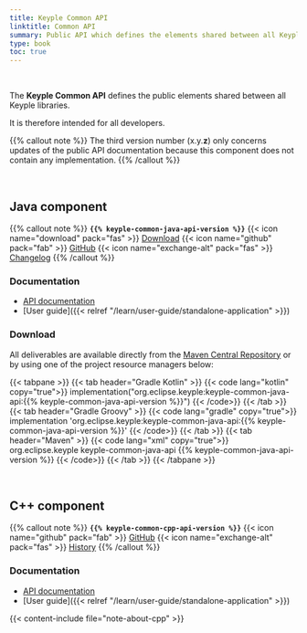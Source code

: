 ```yaml
---
title: Keyple Common API
linktitle: Common API
summary: Public API which defines the elements shared between all Keyple libraries.
type: book
toc: true
---
```


<br>

The **Keyple Common API** defines the public elements shared between all Keyple libraries.

It is therefore intended for all developers.

{{% callout note %}}
The third version number (x.y.**z**) only concerns updates of the public API documentation because this component does not contain any implementation.
{{% /callout %}}

<br>

## Java component

{{% callout note %}}
**`{{% keyple-common-java-api-version %}}`**
<span class="component-metadata">{{< icon name="download" pack="fas" >}} [Download](#download)</span>
<span class="component-metadata">{{< icon name="github" pack="fab" >}} [GitHub](https://github.com/eclipse-keyple/keyple-common-java-api/)</span>
<span class="component-metadata">{{< icon name="exchange-alt" pack="fas" >}} [Changelog](https://github.com/eclipse-keyple/keyple-common-java-api/blob/main/CHANGELOG.md)</span>
{{% /callout %}}

### Documentation

* [API documentation](https://docs.keyple.org/keyple-common-java-api)
* [User guide]({{< relref "/learn/user-guide/standalone-application" >}})
 
### Download

All deliverables are available directly from the [Maven Central Repository](https://central.sonatype.com/search?q=keyple-common-java-api) or by using one of the project resource managers below:

{{< tabpane >}}
{{< tab header="Gradle Kotlin" >}}
{{< code lang="kotlin" copy="true">}}
implementation("org.eclipse.keyple:keyple-common-java-api:{{% keyple-common-java-api-version %}}")
{{< /code>}}
{{< /tab >}}
{{< tab header="Gradle Groovy" >}}
{{< code lang="gradle" copy="true">}}
implementation 'org.eclipse.keyple:keyple-common-java-api:{{% keyple-common-java-api-version %}}'
{{< /code>}}
{{< /tab >}}
{{< tab header="Maven" >}}
{{< code lang="xml" copy="true">}}
<dependency>
  <groupId>org.eclipse.keyple</groupId>
  <artifactId>keyple-common-java-api</artifactId>
  <version>{{% keyple-common-java-api-version %}}</version>
</dependency>
{{< /code>}}
{{< /tab >}}
{{< /tabpane >}}

<br>

## C++ component

{{% callout note %}}
**`{{% keyple-common-cpp-api-version %}}`**
<span class="component-metadata">{{< icon name="github" pack="fab" >}} [GitHub](https://github.com/eclipse-keyple/keyple-common-cpp-api/)</span>
<span class="component-metadata">{{< icon name="exchange-alt" pack="fas" >}} [History](https://github.com/eclipse-keyple/keyple-common-cpp-api/releases)</span>
{{% /callout %}}

### Documentation

* [API documentation](https://docs.keyple.org/keyple-common-cpp-api)
* [User guide]({{< relref "/learn/user-guide/standalone-application" >}})

{{< content-include file="note-about-cpp" >}}